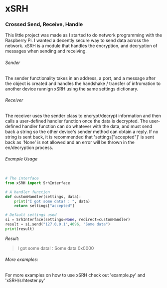 # xSRH

### Crossed Send, Receive, Handle
This little project was made as I started to do network programming
with the Raspberry Pi. I wanted a decently secure way to send data
across the network. xSRH is a module that handles the encryption,
and decryption of messages when sending and receiving.

###### Sender
The sender functionality takes in an address, a port, and a message
after the object is created and handles the handshake / transfer of 
infromation to another device runnign xSRH using the same settings 
dictionary. 

###### Receiver
The receiver uses the sender class to encrypt/decrypt information
and then calls a user-defined handler function once the data is 
decrypted. The user-defined handler function can do whatever with 
the data, and must send back a string so the other device's sender
method can obtain a reply. If no string is sent back, it is recommended
that 'settings["accepted"]' is sent back as 'None' is not allowed and
an error will be thrown in the en/decryption process. 

###### Example Usage
```python

# The interface
from xSRH import SrhInterface

# A handler function
def customHandler(settings, data):
	print("I got some data! : ", data)
	return settings["accepted"]

# Default settings used
si = SrhInterface(settings=None, redirect=customHandler)
result = si.send("127.0.0.1",4096, "Some data")
print(result)
```

_Result:_
> I got some data! : Some data
> 0x0000

###### More examples:

For more examples on how to use xSRH check out 'example.py' and
'xSRH/srhtester.py'








